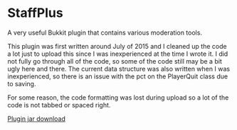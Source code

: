 # StaffPlus
A very useful Bukkit plugin that contains various moderation tools.

This plugin was first written around July of 2015 and I cleaned up the code a lot just to upload this since I was inexperienced at the time I wrote it. I did not fully go through all of the code, so some of the code still may be a bit ugly here and there. The current data structure was also written when I was inexperienced, so there is an issue with the pct on the PlayerQuit class due to saving.

For some reason, the code formatting was lost during upload so a lot of the code is not tabbed or spaced right.

[Plugin jar download](http://zencode.org/downloads/files/StaffPlus.jar)
